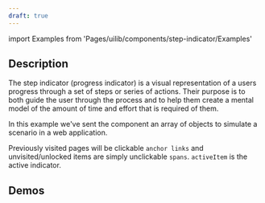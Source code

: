 ```yaml
---
draft: true
---
```


import Examples from 'Pages/uilib/components/step-indicator/Examples'

## Description

The step indicator (progress indicator) is a visual representation of a users progress through a set of steps or series of actions. Their purpose is to both guide the user through the process and to help them create a mental model of the amount of time and effort that is required of them.

In this example we've sent the component an array of objects to simulate a scenario in a web application.

Previously visited pages will be clickable `anchor links` and unvisited/unlocked items are simply unclickable `spans`.
`activeItem` is the active indicator.

## Demos

<Examples />
